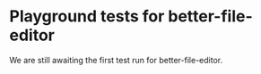 # Playground tests for better-file-editor
We are still awaiting the first test run for better-file-editor.

